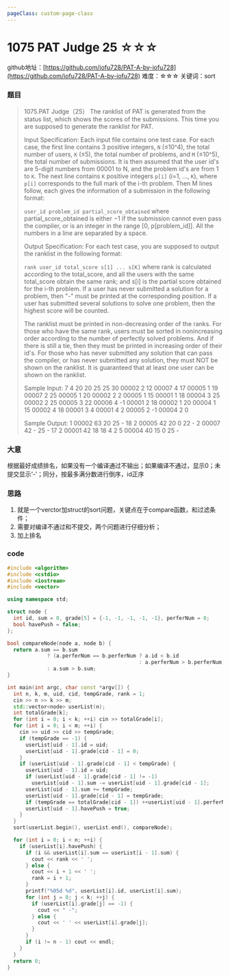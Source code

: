 ```yaml
---
pageClass: custom-page-class
---
```


# 1075 PAT Judge 25 ☆☆☆

github地址：[https://github.com/iofu728/PAT-A-by-iofu728](https://github.com/iofu728/PAT-A-by-iofu728)
难度：☆☆☆
关键词：sort

### 题目
> 1075.PAT Judge（25）
> The ranklist of PAT is generated from the status list, which shows the scores of the submissions. This time you are supposed to generate the ranklist for PAT.
>
> Input Specification:
> Each input file contains one test case. For each case, the first line contains 3 positive integers, `N` (≤10^4), the total number of users, `K` (≤5), the total number of problems, and `M` (≤10^5), the total number of submissions. It is then assumed that the user id's are 5-digit numbers from 00001 to N, and the problem id's are from 1 to `K`. The next line contains `K` positive integers `p[i]` (i=1, ..., `K`), where `p[i]` corresponds to the full mark of the i-th problem. Then M lines follow, each gives the information of a submission in the following format:
>
> `user_id problem_id partial_score_obtained`
> where partial_score_obtained is either −1 if the submission cannot even pass the compiler, or is an integer in the range [0, p[problem_id]]. All the numbers in a line are separated by a space.
>
> Output Specification:
> For each test case, you are supposed to output the ranklist in the following format:
>
> `rank user_id total_score s[1] ... s[K]`
> where rank is calculated according to the total_score, and all the users with the same total_score obtain the same rank; and s[i] is the partial score obtained for the i-th problem. If a user has never submitted a solution for a problem, then "-" must be printed at the corresponding position. If a user has submitted several solutions to solve one problem, then the highest score will be counted.
>
> The ranklist must be printed in non-decreasing order of the ranks. For those who have the same rank, users must be sorted in nonincreasing order according to the number of perfectly solved problems. And if there is still a tie, then they must be printed in increasing order of their id's. For those who has never submitted any solution that can pass the compiler, or has never submitted any solution, they must NOT be shown on the ranklist. It is guaranteed that at least one user can be shown on the ranklist.
>
> Sample Input:
> 7 4 20
> 20 25 25 30
> 00002 2 12
> 00007 4 17
> 00005 1 19
> 00007 2 25
> 00005 1 20
> 00002 2 2
> 00005 1 15
> 00001 1 18
> 00004 3 25
> 00002 2 25
> 00005 3 22
> 00006 4 -1
> 00001 2 18
> 00002 1 20
> 00004 1 15
> 00002 4 18
> 00001 3 4
> 00001 4 2
> 00005 2 -1
> 00004 2 0
>
> Sample Output:
> 1 00002 63 20 25 - 18
> 2 00005 42 20 0 22 -
> 2 00007 42 - 25 - 17
> 2 00001 42 18 18 4 2
> 5 00004 40 15 0 25 -

### 大意
根据最好成绩排名，如果没有一个编译通过不输出；如果编译不通过，显示0；未提交显示‘-’；同分，按最多满分数进行倒序，id正序

### 思路
1. 就是一个verctor加struct的sort问题，关键点在于compare函数，和过滤条件；
2. 需要对编译不通过和不提交，两个问题进行仔细分析；
3. 加上排名

### code
```cpp
#include <algorithm>
#include <cstdio>
#include <iostream>
#include <vector>

using namespace std;

struct node {
  int id, sum = 0, grade[5] = {-1, -1, -1, -1, -1}, perferNum = 0;
  bool havePush = false;
};

bool compareNode(node a, node b) {
  return a.sum == b.sum
             ? (a.perferNum == b.perferNum ? a.id < b.id
                                           : a.perferNum > b.perferNum)
             : a.sum > b.sum;
}

int main(int argc, char const *argv[]) {
  int n, k, m, uid, cid, tempGrade, rank = 1;
  cin >> n >> k >> m;
  std::vector<node> userList(n);
  int totalGrade[k];
  for (int i = 0; i < k; ++i) cin >> totalGrade[i];
  for (int i = 0; i < m; ++i) {
    cin >> uid >> cid >> tempGrade;
    if (tempGrade == -1) {
      userList[uid - 1].id = uid;
      userList[uid - 1].grade[cid - 1] = 0;
    }
    if (userList[uid - 1].grade[cid - 1] < tempGrade) {
      userList[uid - 1].id = uid;
      if (userList[uid - 1].grade[cid - 1] != -1)
        userList[uid - 1].sum -= userList[uid - 1].grade[cid - 1];
      userList[uid - 1].sum += tempGrade;
      userList[uid - 1].grade[cid - 1] = tempGrade;
      if (tempGrade == totalGrade[cid - 1]) ++userList[uid - 1].perferNum;
      userList[uid - 1].havePush = true;
    }
  }
  sort(userList.begin(), userList.end(), compareNode);

  for (int i = 0; i < n; ++i) {
    if (userList[i].havePush) {
      if (i && userList[i].sum == userList[i - 1].sum) {
        cout << rank << ' ';
      } else {
        cout << i + 1 << ' ';
        rank = i + 1;
      }
      printf("%05d %d", userList[i].id, userList[i].sum);
      for (int j = 0; j < k; ++j) {
        if (userList[i].grade[j] == -1) {
          cout << " -";
        } else {
          cout << ' ' << userList[i].grade[j];
        }
      }
      if (i != n - 1) cout << endl;
    }
  }
  return 0;
}

```
